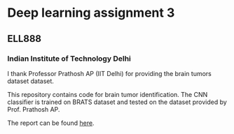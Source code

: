 # Deep learning assignment 3
## ELL888
### Indian Institute of Technology Delhi

I thank Professor Prathosh AP (IIT Delhi) for providing the brain tumors dataset dataset.

This repository contains code for brain tumor identification.
The CNN classifier is trained on BRATS dataset and tested on the dataset provided by Prof. Prathosh AP.

The report can be found [here](Report/Report.pdf).